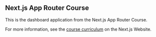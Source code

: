 ## Next.js App Router Course 

This is the dashboard application from the Next.js App Router Course.

For more information, see the [course curriculum](https://nextjs.org/learn) on the Next.js Website.
